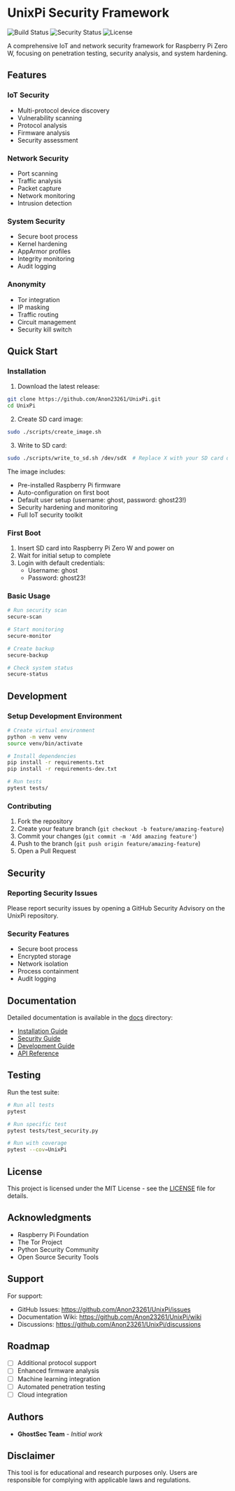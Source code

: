 # UnixPi Security Framework

![Build Status](https://github.com/Anon23261/UnixPi/workflows/CI/badge.svg)
![Security Status](https://github.com/Anon23261/UnixPi/workflows/Security/badge.svg)
![License](https://img.shields.io/badge/license-MIT-blue.svg)

A comprehensive IoT and network security framework for Raspberry Pi Zero W, focusing on penetration testing, security analysis, and system hardening.

## Features

### IoT Security
- Multi-protocol device discovery
- Vulnerability scanning
- Protocol analysis
- Firmware analysis
- Security assessment

### Network Security
- Port scanning
- Traffic analysis
- Packet capture
- Network monitoring
- Intrusion detection

### System Security
- Secure boot process
- Kernel hardening
- AppArmor profiles
- Integrity monitoring
- Audit logging

### Anonymity
- Tor integration
- IP masking
- Traffic routing
- Circuit management
- Security kill switch

## Quick Start

### Installation

1. Download the latest release:
```bash
git clone https://github.com/Anon23261/UnixPi.git
cd UnixPi
```

2. Create SD card image:
```bash
sudo ./scripts/create_image.sh
```

3. Write to SD card:
```bash
sudo ./scripts/write_to_sd.sh /dev/sdX  # Replace X with your SD card device
```

The image includes:
- Pre-installed Raspberry Pi firmware
- Auto-configuration on first boot
- Default user setup (username: ghost, password: ghost23!)
- Security hardening and monitoring
- Full IoT security toolkit

### First Boot

1. Insert SD card into Raspberry Pi Zero W and power on
2. Wait for initial setup to complete
3. Login with default credentials:
   - Username: ghost
   - Password: ghost23!

### Basic Usage

```bash
# Run security scan
secure-scan

# Start monitoring
secure-monitor

# Create backup
secure-backup

# Check system status
secure-status
```

## Development

### Setup Development Environment

```bash
# Create virtual environment
python -m venv venv
source venv/bin/activate

# Install dependencies
pip install -r requirements.txt
pip install -r requirements-dev.txt

# Run tests
pytest tests/
```

### Contributing

1. Fork the repository
2. Create your feature branch (`git checkout -b feature/amazing-feature`)
3. Commit your changes (`git commit -m 'Add amazing feature'`)
4. Push to the branch (`git push origin feature/amazing-feature`)
5. Open a Pull Request

## Security

### Reporting Security Issues

Please report security issues by opening a GitHub Security Advisory on the UnixPi repository.

### Security Features

- Secure boot process
- Encrypted storage
- Network isolation
- Process containment
- Audit logging

## Documentation

Detailed documentation is available in the [docs](docs/) directory:
- [Installation Guide](docs/installation.md)
- [Security Guide](docs/security.md)
- [Development Guide](docs/development.md)
- [API Reference](docs/api.md)

## Testing

Run the test suite:
```bash
# Run all tests
pytest

# Run specific test
pytest tests/test_security.py

# Run with coverage
pytest --cov=UnixPi
```

## License

This project is licensed under the MIT License - see the [LICENSE](LICENSE) file for details.

## Acknowledgments

- Raspberry Pi Foundation
- The Tor Project
- Python Security Community
- Open Source Security Tools

## Support

For support:
- GitHub Issues: https://github.com/Anon23261/UnixPi/issues
- Documentation Wiki: https://github.com/Anon23261/UnixPi/wiki
- Discussions: https://github.com/Anon23261/UnixPi/discussions

## Roadmap

- [ ] Additional protocol support
- [ ] Enhanced firmware analysis
- [ ] Machine learning integration
- [ ] Automated penetration testing
- [ ] Cloud integration

## Authors

- **GhostSec Team** - *Initial work*

## Disclaimer

This tool is for educational and research purposes only. Users are responsible for complying with applicable laws and regulations.
